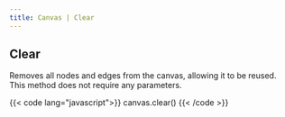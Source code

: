 ```yaml
---
title: Canvas | Clear
---
```


## Clear

Removes all nodes and edges from the canvas, allowing it to be reused. This method does not require any parameters.

{{< code lang="javascript">}}
canvas.clear()
{{< /code >}}
